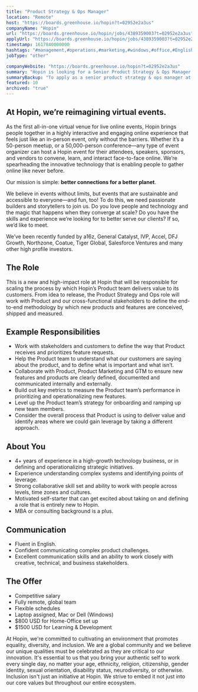 ```yaml
---
title: "Product Strategy & Ops Manager"
location: "Remote"
host: "https://boards.greenhouse.io/hopin?t=02952e2a3us"
companyName: "Hopin"
url: "https://boards.greenhouse.io/hopin/jobs/4389359003?t=02952e2a3us"
applyUrl: "https://boards.greenhouse.io/hopin/jobs/4389359003?t=02952e2a3us#app"
timestamp: 1617840000000
hashtags: "#management,#operations,#marketing,#windows,#office,#English"
jobType: "other"

companyWebsite: "https://boards.greenhouse.io/hopin?t=02952e2a3us"
summary: "Hopin is looking for a Senior Product Strategy & Ops Manager that has 4+ years of experience in a high-growth technology business, or in defining and operationalizing strategic initiatives."
summaryBackup: "To apply as a senior product strategy & ops manager at Hopin, you preferably need to have some knowledge of: #management, #windows, #marketing."
featured: 10
archived: "true"
---
```


## At Hopin, we’re reimagining virtual events.

As the first all-in-one virtual venue for live online events, Hopin brings people together in a highly interactive and engaging online experience that feels just like an in-person event, only without the barriers. Whether it’s a 50-person meetup, or a 50,000-person conference—any type of event organizer can host a Hopin event for their attendees, speakers, sponsors, and vendors to convene, learn, and interact face-to-face online. We’re spearheading the innovative technology that is enabling people to gather online like never before.

Our mission is simple: **better connections for a better planet**. 

We believe in events without limits, but events that are sustainable and accessible to everyone—and fun, too! To do this, we need passionate builders and storytellers to join us. Do you love people and technology and the magic that happens when they converge at scale? Do you have the skills and experience we’re looking for to better serve our clients? If so, we’d like to meet.

We’ve been recently funded by a16z, General Catalyst, IVP, Accel, DFJ Growth, Northzone, Coatue, Tiger Global, Salesforce Ventures and many other high profile investors.

## The Role

This is a new and high-impact role at Hopin that will be responsible for scaling the process by which Hopin’s Product team delivers value to its customers. From idea to release, the Product Strategy and Ops role will work with Product and our cross-functional stakeholders to define the end-to-end methodology by which new products and features are conceived, shipped and measured. 

## Example Responsibilities

*   Work with stakeholders and customers to define the way that Product receives and prioritizes feature requests. 
*   Help the Product team to understand what our customers are saying about the product, and to define what is important and what isn’t. 
*   Collaborate with Product, Product Marketing and GTM to ensure new features and products are clearly defined, documented and communicated internally and externally.
*   Build out key metrics to measure the Product team’s performance in prioritizing and operationalizing new features. 
*   Level up the Product team’s strategy for onboarding and ramping up new team members. 
*   Consider the overall process that Product is using to deliver value and identify areas where we could gain leverage by taking a different approach. 

## About You

*   4+ years of experience in a high-growth technology business, or in defining and operationalizing strategic initiatives. 
*   Experience understanding complex systems and identifying points of leverage. 
*   Strong collaborative skill set and ability to work with people across levels, time zones and cultures. 
*   Motivated self-starter that can get excited about taking on and defining a role that is entirely new to Hopin. 
*   MBA or consulting background is a plus. 

## Communication

*   Fluent in English.
*   Confident communicating complex product challenges.
*   Excellent communication skills and an ability to work closely with creative, technical, and business stakeholders.

## The Offer

*   Competitive salary
*   Fully remote, global team
*   Flexible schedules
*   Laptop assigned, Mac or Dell (Windows)
*   $800 USD for Home-Office set up
*   $1500 USD for Learning & Development

At Hopin, we're committed to cultivating an environment that promotes equality, diversity, and inclusion. We are a global community and we believe our unique qualities must be celebrated as they are critical to our innovation. It's essential to us that you bring your authentic self to work every single day, no matter your age, ethnicity, religion, citizenship, gender identity, sexual orientation, disability status, neurodiversity, or otherwise. Inclusion isn't just an initiative at Hopin. We strive to embed it not just into our core values but throughout our entire ecosystem.
